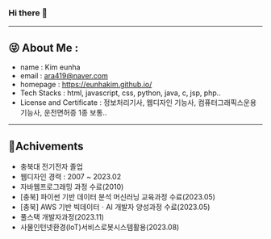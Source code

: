 ### Hi there 👋
---
## 😜 About Me : 
- name : Kim eunha
- email : ara419@naver.com
- homepage : https://eunhakim.github.io/
- Tech Stacks : html, javascript, css, python, java, c, jsp, php..
- License and Certificate : 정보처리기사, 웹디자인 기능사, 컴퓨터그래픽스운용기능사, 운전면허증 1종 보통..

---
## 🌱Achivements
- 충북대 전기전자 졸업
- 웹디자인 경력 : 2007 ~ 2023.02
- 자바웹프로그래밍 과정 수료(2010)
- [충북] 파이썬 기반 데이터 분석 머신러닝 교육과정 수료(2023.05)
- [충북] AWS 기반 빅데이터ㆍAI 개발자 양성과정 수료(2023.05)
- 풀스택 개발자과정(2023.11)
- 사물인턴넷환경(IoT)서비스로봇시스템활용(2023.08)

<!-- **eunhaKim/eunhaKim** is a ✨ _special_ ✨ repository because its `README.md` (this file) appears on your GitHub profile.

Here are some ideas to get you started:

- 🔭 I’m currently working on ...
- 🌱 I’m currently learning ...
- 👯 I’m looking to collaborate on ...
- 🤔 I’m looking for help with ...
- 💬 Ask me about ...
- 📫 How to reach me: ...
- 😄 Pronouns: ...
- ⚡ Fun fact: ... -->

